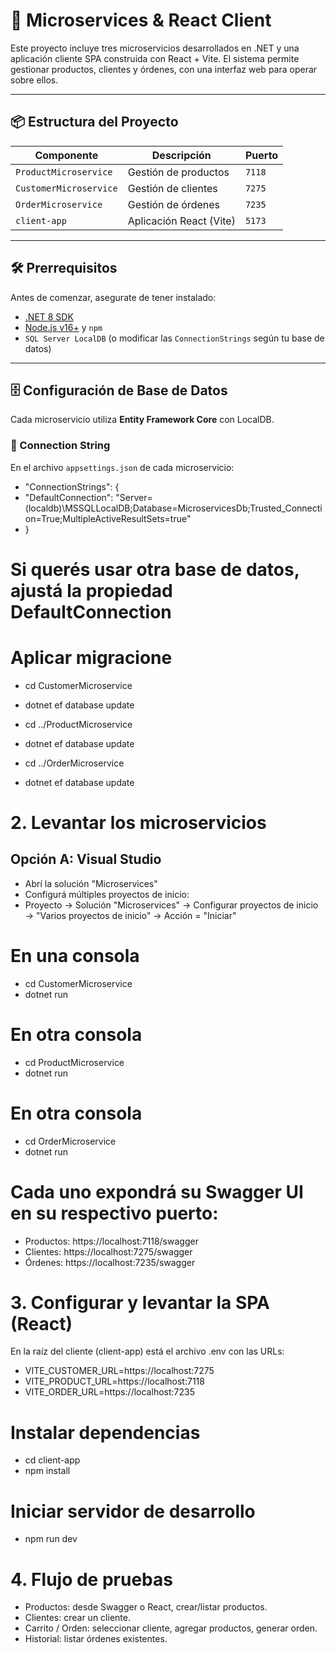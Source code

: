 # 🧩 Microservices & React Client

Este proyecto incluye tres microservicios desarrollados en .NET y una aplicación cliente SPA construida con React + Vite. El sistema permite gestionar productos, clientes y órdenes, con una interfaz web para operar sobre ellos.

---

## 📦 Estructura del Proyecto

| Componente             | Descripción             | Puerto |
|------------------------|-------------------------|--------|
| `ProductMicroservice`  | Gestión de productos    | `7118` |
| `CustomerMicroservice` | Gestión de clientes     | `7275` |
| `OrderMicroservice`    | Gestión de órdenes      | `7235` |
| `client-app`           | Aplicación React (Vite) | `5173` |

---

## 🛠️ Prerrequisitos

Antes de comenzar, asegurate de tener instalado:

- [.NET 8 SDK](https://dotnet.microsoft.com/)
- [Node.js v16+](https://nodejs.org/) y `npm`
- `SQL Server LocalDB` (o modificar las `ConnectionStrings` según tu base de datos)

---

## 🗄️ Configuración de Base de Datos

Cada microservicio utiliza **Entity Framework Core** con LocalDB.

### 🔗 Connection String

En el archivo `appsettings.json` de cada microservicio:


- "ConnectionStrings": {
-  "DefaultConnection": "Server=(localdb)\\MSSQLLocalDB;Database=MicroservicesDb;Trusted_Connection=True;MultipleActiveResultSets=true"
- }  

# Si querés usar otra base de datos, ajustá la propiedad DefaultConnection

# Aplicar migracione

- cd CustomerMicroservice
- dotnet ef database update

- cd ../ProductMicroservice
- dotnet ef database update

- cd ../OrderMicroservice
- dotnet ef database update

# 2. Levantar los microservicios
## Opción A: Visual Studio
- Abrí la solución "Microservices"
- Configurá múltiples proyectos de inicio:
- Proyecto → Solución "Microservices" → Configurar proyectos de inicio → "Varios proyectos de inicio" → Acción = "Iniciar"

# En una consola
- cd CustomerMicroservice
- dotnet run

# En otra consola
- cd ProductMicroservice
- dotnet run

# En otra consola
- cd OrderMicroservice
- dotnet run

# Cada uno expondrá su Swagger UI en su respectivo puerto:
- Productos: https://localhost:7118/swagger
- Clientes: https://localhost:7275/swagger
- Órdenes: https://localhost:7235/swagger


# 3. Configurar y levantar la SPA (React)
En la raíz del cliente (client-app) está el archivo .env con las URLs:
- VITE_CUSTOMER_URL=https://localhost:7275
- VITE_PRODUCT_URL=https://localhost:7118
- VITE_ORDER_URL=https://localhost:7235

# Instalar dependencias
- cd client-app
- npm install

# Iniciar servidor de desarrollo
- npm run dev


# 4. Flujo de pruebas
- Productos: desde Swagger o React, crear/listar productos.
- Clientes: crear un cliente.
- Carrito / Orden: seleccionar cliente, agregar productos, generar orden.
- Historial: listar órdenes existentes.


